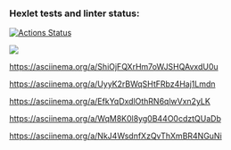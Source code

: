 ### Hexlet tests and linter status:
[![Actions Status](https://github.com/lanatsoi/frontend-project-44/actions/workflows/hexlet-check.yml/badge.svg)](https://github.com/lanatsoi/frontend-project-44/actions)

<a href="https://codeclimate.com/github/lanatsoi/frontend-project-44/maintainability"><img src="https://api.codeclimate.com/v1/badges/5522f0a043d49b39a08b/maintainability" /></a>

https://asciinema.org/a/ShiOjFQXrHm7oWJSHQAvxdU0u

https://asciinema.org/a/UyyK2rBWqSHtFRbz4Haj1Lmdn

https://asciinema.org/a/EfkYqDxdlOthRN6qlwVxn2yLK

https://asciinema.org/a/WqM8K0l8yg0B44O0cdztQUaDb

https://asciinema.org/a/NkJ4WsdnfXzQvThXmBR4NGuNi
